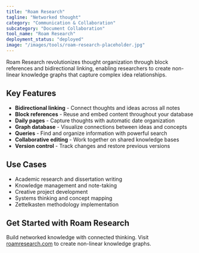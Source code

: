 ```yaml
---
title: "Roam Research"
tagline: "Networked thought"
category: "Communication & Collaboration"
subcategory: "Document Collaboration"
tool_name: "Roam Research"
deployment_status: "deployed"
image: "/images/tools/roam-research-placeholder.jpg"
---
```

Roam Research revolutionizes thought organization through block references and bidirectional linking, enabling researchers to create non-linear knowledge graphs that capture complex idea relationships.

## Key Features

- **Bidirectional linking** - Connect thoughts and ideas across all notes
- **Block references** - Reuse and embed content throughout your database
- **Daily pages** - Capture thoughts with automatic date organization
- **Graph database** - Visualize connections between ideas and concepts
- **Queries** - Find and organize information with powerful search
- **Collaborative editing** - Work together on shared knowledge bases
- **Version control** - Track changes and restore previous versions

## Use Cases

- Academic research and dissertation writing
- Knowledge management and note-taking
- Creative project development
- Systems thinking and concept mapping
- Zettelkasten methodology implementation

## Get Started with Roam Research

Build networked knowledge with connected thinking. Visit [roamresearch.com](https://roamresearch.com) to create non-linear knowledge graphs.